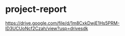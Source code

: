 # project-report
https://drive.google.com/file/d/1m8CxkDwjE1Hs5PRM-ID3UCUoNcf2Czah/view?usp=drivesdk
